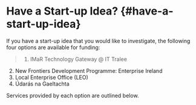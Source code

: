 # Have a Start-up Idea? {#have-a-start-up-idea}

If you have a start-up idea that you would like to investigate, the following four options are available for funding:

>1.   IMaR Technology Gateway @ IT Tralee
2.   New Frontiers Development Programme: Enterprise Ireland
3.  Local Enterprise Office (LEO)
4.   Údarás na Gaeltachta

Services provided by each option are outlined below.